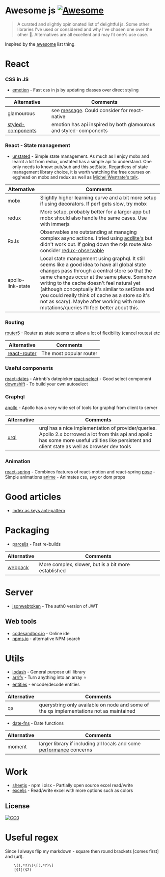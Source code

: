 # Awesome js [![Awesome](https://cdn.rawgit.com/sindresorhus/awesome/d7305f38d29fed78fa85652e3a63e154dd8e8829/media/badge.svg)](https://github.com/sindresorhus/awesome)

> A curated and slightly opinionated list of delightful js. Some other libraries I've used or considered and why I've chosen one over the other 🤷. Alternatives are all excellent and may fit one's use case.

Inspired by the [awesome](https://github.com/sindresorhus/awesome) list thing.

# React

### CSS in JS

- [emotion](https://emotion.sh) - Fast css in js by updating classes over direct styling

| Alternative                                            | Comments                                                                                       |
| ------------------------------------------------------ | ---------------------------------------------------------------------------------------------- |
| glamourous                                             | see [message](https://github.com/paypal/glamorous/issues/419). Could consider for react-native |
| [styled-components](https://www.styled-components.com) | emotion has api inspired by both glamourous and styled-components                              |

### React - State management

- [unstated](https://github.com/jamiebuilds/unstated) - Simple state management. As much as I enjoy mobx and learnt a lot from redux, unstated has a simple api to understand. One only needs to know: pub/sub and this.setState. Regardless of state management library choice, it is worth watching the free courses on egghead on mobx and redux as well as [Michel Westrate's talk](https://www.youtube.com/watch?v=Gyp2QDr7YkU).

| Alternative       | Comments                                                                                                                                                                                                                                                                                                                                                                                                                                       |
| ----------------- | ---------------------------------------------------------------------------------------------------------------------------------------------------------------------------------------------------------------------------------------------------------------------------------------------------------------------------------------------------------------------------------------------------------------------------------------------- |
| mobx              | Slightly higher learning curve and a bit more setup if using decorators. If perf gets slow, try mobx                                                                                                                                                                                                                                                                                                                                           |
| redux             | More setup, probably better for a larger app but mobx should also handle the same cases. Use with immerjs                                                                                                                                                                                                                                                                                                                                      |
| RxJs              | Observables are outstanding at managing complex async actions. I tried using [acdlite's](https://github.com/acdlite/react-rx-component) but didn't work out. If going down the rxjs route also consider [redux-observable](https://github.com/redux-observable/redux-observable)                                                                                                                                                               |
| apollo-link-state | Local state management using graphql. It still seems like a good idea to have all global state changes pass through a central store so that the same changes occur at the same place. Somehow writing to the cache doesn't feel natural yet (although conceptually it's similar to setState and you could really think of cache as a store so it's not as scary). Maybe after working with more mutations/queries I'll feel better about this. |

### Routing

[router5](https://router5.js.org/) - Router as state seems to allow a lot of flexibility (cancel routes) etc

| Alternative                                             | Comments                |
| ------------------------------------------------------- | ----------------------- |
| [react-router](https://reacttraining.com/react-router/) | The most popular router |

### Useful components

[react-dates](https://github.com/airbnb/react-dates) - Airbnb's datepicker
[react-select](https://github.com/JedWatson/react-select) - Good select component
[downshift](https://github.com/paypal/downshift) - To build your own autoselect

### Graphql

[apollo](https://www.apollographql.com) - Apollo has a very wide set of tools for graphql from client to server

| Alternative                                    | Comments                                                                                                                                                                                            |
| ---------------------------------------------- | --------------------------------------------------------------------------------------------------------------------------------------------------------------------------------------------------- |
| [urql](https://github.com/FormidableLabs/urql) | urql has a nice implementation of provider/queries. Apollo 2.x borrowed a lot from this api and apollo has some more useful utilities like persistent and client state as well as browser dev tools |

### Animation

[react-spring](https://github.com/drcmda/react-spring) - Combines features of react-motion and react-spring
[pose](https://popmotion.io/pose/) - Simple animations
[anime](http://animejs.com/documentation/) - Animates css, svg or dom props

# Good articles

- [Index as keys anti-pattern](https://medium.com/@robinpokorny/index-as-a-key-is-an-anti-pattern-e0349aece318)

# Packaging

- [parceljs](https://parceljs.org/) - Fast re-builds

| Alternative                        | Comments                                            |
| ---------------------------------- | --------------------------------------------------- |
| [webpack](https://webpack.js.org/) | More complex, slower, but is a bit more established |

# Server

- [jsonwebtoken](https://github.com/auth0/node-jsonwebtoken) - The auth0 version of JWT

## Web tools

- [codesandbox.io](https://codesandbox.io) - Online ide
- [npms.io](https://npms.io/) - alternative NPM search

# Utils

- [lodash](https://lodash.com) - General purpose util library
- [arrify](https://github.com/sindresorhus/arrify) - Turn anything into an array :star:
- [entities](https://github.com/fb55/entities) - encode/decode entities

| Alternative | Comments                                                                                |
| ----------- | --------------------------------------------------------------------------------------- |
| qs          | querystring only available on node and some of the qs implementations not as maintained |

- [date-fns](https://date-fns.org/) - Date functions

| Alternative | Comments                                                                                                               |
| ----------- | ---------------------------------------------------------------------------------------------------------------------- |
| moment      | larger library if including all locals and some [performance](https://raygun.com/blog/moment-js-vs-date-fns/) concerns |

# Work

- [sheetjs](https://github.com/sheetjs/js-xlsx) - npm i xlsx - Partially open source excel read/write
- [exceljs](https://github.com/guyonroche/exceljs) - Read/write excel with more options such as colors

## License

[![CC0](http://mirrors.creativecommons.org/presskit/buttons/88x31/svg/cc-zero.svg)](https://creativecommons.org/publicdomain/zero/1.0/)

# Useful regex

Since I always flip my markdown - square then round brackets [comes first] and (url).

```
    \((.*?)\)\[(.*?)\]
    [$1]($2)
```
